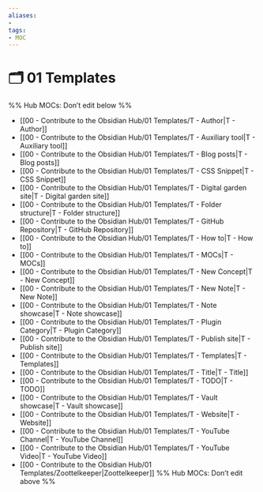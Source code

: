 ```yaml
---
aliases:
- 
tags: 
- MOC
---
```


# 🗂️ 01 Templates

%% Hub MOCs: Don’t edit below  %%
-  [[00 - Contribute to the Obsidian Hub/01 Templates/T - Author|T - Author]]
-  [[00 - Contribute to the Obsidian Hub/01 Templates/T - Auxiliary tool|T - Auxiliary tool]]
-  [[00 - Contribute to the Obsidian Hub/01 Templates/T - Blog posts|T - Blog posts]]
-  [[00 - Contribute to the Obsidian Hub/01 Templates/T - CSS Snippet|T - CSS Snippet]]
-  [[00 - Contribute to the Obsidian Hub/01 Templates/T - Digital garden site|T - Digital garden site]]
-  [[00 - Contribute to the Obsidian Hub/01 Templates/T - Folder structure|T - Folder structure]]
-  [[00 - Contribute to the Obsidian Hub/01 Templates/T - GitHub Repository|T - GitHub Repository]]
-  [[00 - Contribute to the Obsidian Hub/01 Templates/T - How to|T - How to]]
-  [[00 - Contribute to the Obsidian Hub/01 Templates/T - MOCs|T - MOCs]]
-  [[00 - Contribute to the Obsidian Hub/01 Templates/T - New Concept|T - New Concept]]
-  [[00 - Contribute to the Obsidian Hub/01 Templates/T - New Note|T - New Note]]
-  [[00 - Contribute to the Obsidian Hub/01 Templates/T - Note showcase|T - Note showcase]]
-  [[00 - Contribute to the Obsidian Hub/01 Templates/T - Plugin Category|T - Plugin Category]]
-  [[00 - Contribute to the Obsidian Hub/01 Templates/T - Publish site|T - Publish site]]
-  [[00 - Contribute to the Obsidian Hub/01 Templates/T - Templates|T - Templates]]
-  [[00 - Contribute to the Obsidian Hub/01 Templates/T - Title|T - Title]]
-  [[00 - Contribute to the Obsidian Hub/01 Templates/T - TODO|T - TODO]]
-  [[00 - Contribute to the Obsidian Hub/01 Templates/T - Vault showcase|T - Vault showcase]]
-  [[00 - Contribute to the Obsidian Hub/01 Templates/T - Website|T - Website]]
-  [[00 - Contribute to the Obsidian Hub/01 Templates/T - YouTube Channel|T - YouTube Channel]]
-  [[00 - Contribute to the Obsidian Hub/01 Templates/T - YouTube Video|T - YouTube Video]]
-  [[00 - Contribute to the Obsidian Hub/01 Templates/Zoottelkeeper|Zoottelkeeper]]
%% Hub MOCs: Don’t edit above  %%

